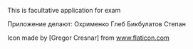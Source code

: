 
This is facultative application for exam


Приложение делают: Охрименко Глеб
                   Бикбулатов Степан
                   
                   
Icon made by [Gregor Cresnar] from www.flaticon.com            
